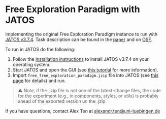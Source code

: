 # Free Exploration Paradigm with JATOS

Implementing the original Free Exploration Paradigm instance to run with [JATOS v3.7.4](https://github.com/JATOS/JATOS/releases/tag/v3.7.4). Task description can be found in the [paper](https://www.nature.com/articles/s41467-021-26196-w) and on [OSF](https://osf.io/k2yur/).

To run in JATOS do the following:
1. Follow the [installation instructions](https://www.jatos.org/Installation.html) to install JATOS v3.7.4 on your operating system.
2. Start JATOS and open the GUI (see [this tutorial](https://www.jatos.org/Get-started.html) for more information).
3. Import `free_free_exploration_paradigm.jzip` file into JATOS (see [this page](https://www.jatos.org/Deploy-to-a-server-installation.html) for details) and run.

> :warning: Note, if the .jzip file is not one of the latest-change files, the code for the experiment (e.g., in components, styles, or utils) is probably ahead of the exported version un the .jzip.

If you have questions, contact Alex Ten at alexandr.ten@uni-tuebingen.de
